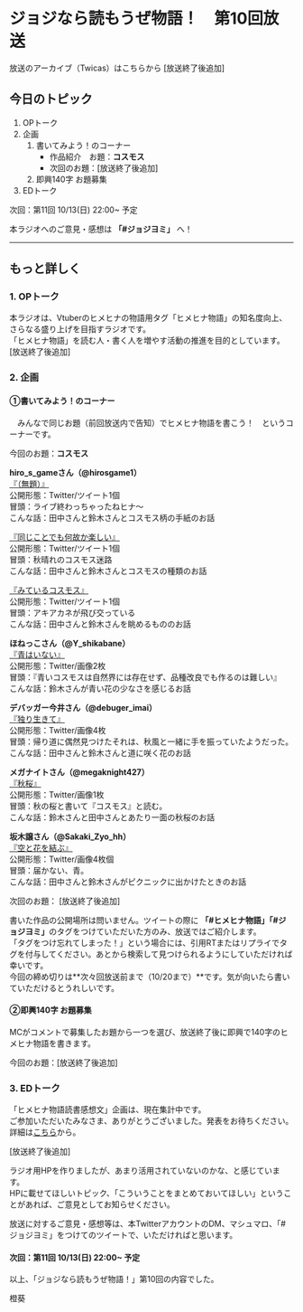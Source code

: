 # ジョジなら読もうぜ物語！　第10回放送

放送のアーカイブ（Twicas）はこちらから [放送終了後追加]

## 今日のトピック
1. OPトーク
1. 企画
    1. 書いてみよう！のコーナー
        - 作品紹介　お題：<b>コスモス</b>
        - 次回のお題：<b></b>[放送終了後追加]
    1. 即興140字 お題募集
1. EDトーク

次回：第11回 10/13(日) 22:00~ 予定

本ラジオへのご意見・感想は **「#ジョジヨミ」** へ！

---

## もっと詳しく
### 1. OPトーク

本ラジオは、Vtuberのヒメヒナの物語用タグ「ヒメヒナ物語」の知名度向上、さらなる盛り上げを目指すラジオです。  
「ヒメヒナ物語」を読む人・書く人を増やす活動の推進を目的としています。  
[放送終了後追加]

### 2. 企画
#### ①書いてみよう！のコーナー
　みんなで同じお題（前回放送内で告知）でヒメヒナ物語を書こう！　というコーナーです。

今回のお題：<b>コスモス</b>

**hiro_s_gameさん（@hirosgame1）**  
[『（無題）』](https://twitter.com/hirosgame1/status/1178305485411254273?s=20)  
公開形態：Twitter/ツイート1個  
冒頭：ライブ終わっちゃったねヒナ～  
こんな話：田中さんと鈴木さんとコスモス柄の手紙のお話  

[『同じことでも何故か楽しい』](https://twitter.com/hirosgame1/status/1178337463296618496?s=20)  
公開形態：Twitter/ツイート1個  
冒頭：秋晴れのコスモス迷路  
こんな話：田中さんと鈴木さんとコスモスの種類のお話  

[『みているコスモス』](https://twitter.com/hirosgame1/status/1180085736650883074?s=20)  
公開形態：Twitter/ツイート1個  
冒頭：アキアカネが飛び交っている  
こんな話：田中さんと鈴木さんを眺めるもののお話  

**ほねっこさん（@Y_shikabane）**  
[『青はいない』](https://twitter.com/Y_shikabane/status/1179379696804478978?s=20)  
公開形態：Twitter/画像2枚  
冒頭：『青いコスモスは自然界には存在せず、品種改良でも作るのは難しい』  
こんな話：鈴木さんが青い花の少なさを感じるお話  

**デバッガー今井さん（@debuger_imai）**  
[『独り生きて』](https://twitter.com/debuger_imai/status/1179629428537606144?s=20)  
公開形態：Twitter/画像4枚  
冒頭：帰り道に偶然見つけたそれは、秋風と一緒に手を振っていたようだった。  
こんな話：田中さんと鈴木さんと道に咲く花のお話  

**メガナイトさん（@megaknight427）**  
[『秋桜』](https://twitter.com/megaknight427/status/1180310966778519553?s=20)  
公開形態：Twitter/画像1枚  
冒頭：秋の桜と書いて『コスモス』と読む。  
こんな話：鈴木さんと田中さんとあたり一面の秋桜のお話

**坂木譲さん（@Sakaki_Zyo_hh）**  
[『空と花を結ぶ』](https://twitter.com/Sakaki_Zyo_hh/status/1180329435779612673?s=20)  
公開形態：Twitter/画像4枚個  
冒頭：届かない、青。  
こんな話：田中さんと鈴木さんがピクニックに出かけたときのお話  

次回のお題：<b></b> [放送終了後追加]

書いた作品の公開場所は問いません。ツイートの際に <b>「#ヒメヒナ物語」「#ジョジヨミ」</b>のタグをつけていただいた方のみ、放送ではご紹介します。  
「タグをつけ忘れてしまった！」という場合には、引用RTまたはリプライでタグを付与してください。あとから検索して見つけられるようにしていただければ幸いです。  
今回の締め切りは**次々回放送前まで（10/20まで）**です。気が向いたら書いていただけるとうれしいです。

#### ②即興140字 お題募集
MCがコメントで募集したお題から一つを選び、放送終了後に即興で140字のヒメヒナ物語を書きます。

今回のお題：[放送終了後追加]

### 3. EDトーク

「ヒメヒナ物語読書感想文」企画は、現在集計中です。  
ご参加いただいたみなさま、ありがとうございました。発表をお待ちください。  
詳細は[こちら](../kansou.md)から。

[放送終了後追加]

ラジオ用HPを作りましたが、あまり活用されていないのかな、と感じています。  
HPに載せてほしいトピック、「こういうことをまとめておいてほしい」ということがあれば、ご意見としてお知らせください。  

放送に対するご意見・感想等は、本TwitterアカウントのDM、マシュマロ、「#ジョジヨミ」をつけてのツイートで、いただければと思います。

#### 次回：第11回 10/13(日) 22:00~ 予定

以上、「ジョジなら読もうぜ物語！」第10回の内容でした。

橙葵
